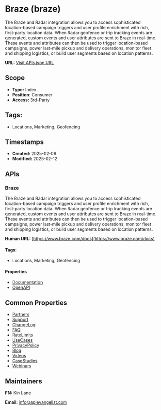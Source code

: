 # Braze (braze)
The Braze and Radar integration allows you to access sophisticated location-based campaign triggers and user profile enrichment with rich, first-party location data. When Radar geofence or trip tracking events are generated, custom events and user attributes are sent to Braze in real-time. These events and attributes can then be used to trigger location-based campaigns, power last-mile pickup and delivery operations, monitor fleet and shipping logistics, or build user segments based on location patterns. 

**URL:** [Visit APIs.json URL](https://raw.githubusercontent.com/api-evangelist/braze/refs/heads/main/apis.yml)

## Scope

- **Type:** Index 
- **Position:** Consumer 
- **Access:** 3rd-Party 

## Tags:

 - Locations, Marketing, Geofencing

## Timestamps

- **Created:** 2025-02-06 
- **Modified:** 2025-02-12 

## APIs

### Braze
The Braze and Radar integration allows you to access sophisticated location-based campaign triggers and user profile enrichment with rich, first-party location data. When Radar geofence or trip tracking events are generated, custom events and user attributes are sent to Braze in real-time. These events and attributes can then be used to trigger location-based campaigns, power last-mile pickup and delivery operations, monitor fleet and shipping logistics, or build user segments based on location patterns. 

**Human URL:** [https://www.braze.com/docs](https://www.braze.com/docs)


#### Tags:

 - Locations, Marketing, Geofencing

#### Properties

- [Documentation](https://www.braze.com/docs)
- [OpenAPI](openapi/braze-openapi.yml)

## Common Properties

- [Partners](https://www.braze.com/docs/partners/home)
- [Support](https://www.braze.com/docs/help/home)
- [ChangeLog](https://www.braze.com/docs/help/release_notes)
- [FAQ](https://www.braze.com/docs/help/faqs)
- [RateLimits](https://www.braze.com/docs/api/api_limits)
- [UseCases](https://www.braze.com/docs/api/use_cases)
- [PrivacyPolicy](https://www.braze.com/docs/user_guide/privacy_portal)
- [Blog](https://www.braze.com/resources/articles)
- [Videos](https://www.braze.com/resources/videos)
- [CaseStudies](https://www.braze.com/customers)
- [Webinars](https://www.braze.com/resources/webinars-and-events)

## Maintainers

**FN:** Kin Lane

**Email:** info@apievangelist.com

